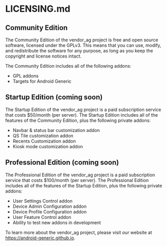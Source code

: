 # LICENSING.md

## Community Edition

The Community Edition of the vendor_ag project is free and open source software, licensed under the GPLv3. This means that you can use, modify, and redistribute the software for any purpose, as long as you keep the copyright and license notices intact.

The Community Edition includes all of the following addons:

* GPL addons
* Targets for Android Generic

## Startup Edition (coming soon)

The Startup Edition of the vendor_ag project is a paid subscription service that costs $50/month (per server). The Startup Edition includes all of the features of the Community Edition, plus the following private addons:

* Navbar & status bar customization addon
* QS Tile customization addon
* Recents Customization addon
* Kiosk mode customization addon

## Professional Edition (coming soon)

The Professional Edition of the vendor_ag project is a paid subscription service that costs $100/month (per server). The Professional Edition includes all of the features of the Startup Edition, plus the following private addons:

* User Settings Control addon
* Device Admin Configuration addon
* Device Profile Configuration addon
* User Feature Control addon
* Ability to test new addons in development

To learn more about the vendor_ag project, please visit our website at https://android-generic.github.io.
